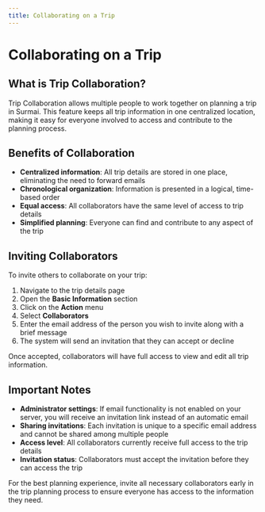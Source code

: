 ```yaml
---
title: Collaborating on a Trip
---
```


# Collaborating on a Trip

## What is Trip Collaboration?

Trip Collaboration allows multiple people to work together on planning a trip in Surmai. This feature keeps all trip information in one centralized location, making it easy for everyone involved to access and contribute to the planning process.

## Benefits of Collaboration

- **Centralized information**: All trip details are stored in one place, eliminating the need to forward emails
- **Chronological organization**: Information is presented in a logical, time-based order
- **Equal access**: All collaborators have the same level of access to trip details
- **Simplified planning**: Everyone can find and contribute to any aspect of the trip

## Inviting Collaborators

To invite others to collaborate on your trip:

1. Navigate to the trip details page
2. Open the **Basic Information** section
3. Click on the **Action** menu
3. Select **Collaborators**
4. Enter the email address of the person you wish to invite along with a brief message
5. The system will send an invitation that they can accept or decline

Once accepted, collaborators will have full access to view and edit all trip information.

## Important Notes

- **Administrator settings**: If email functionality is not enabled on your server, you will receive an invitation link instead of an automatic email
- **Sharing invitations**: Each invitation is unique to a specific email address and cannot be shared among multiple people
- **Access level**: All collaborators currently receive full access to the trip details
- **Invitation status**: Collaborators must accept the invitation before they can access the trip

For the best planning experience, invite all necessary collaborators early in the trip planning process to ensure everyone has access to the information they need.